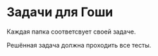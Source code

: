 # Задачи для Гоши

Каждая папка соответсвует своей задаче.

Решённая задача должна проходить все тесты.